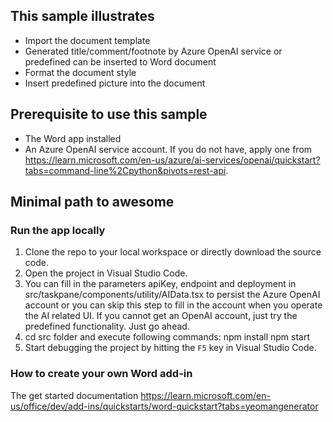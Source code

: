 ## This sample illustrates
- Import the document template
- Generated title/comment/footnote by Azure OpenAI service or predefined can be inserted to Word document
- Format the document style
- Insert predefined picture into the document


## Prerequisite to use this sample
- The Word app installed
- An Azure OpenAI service account. If you do not have, apply one from https://learn.microsoft.com/en-us/azure/ai-services/openai/quickstart?tabs=command-line%2Cpython&pivots=rest-api.


## Minimal path to awesome
### Run the app locally
1. Clone the repo to your local workspace or directly download the source code.
1. Open the project in Visual Studio Code.
1. You can fill in the parameters apiKey, endpoint and deployment in src/taskpane/components/utility/AIData.tsx to persist the Azure OpenAI account or you can skip this step to fill in the account when you operate the AI related UI.
If you cannot get an OpenAI account, just try the predefined functionality. Just go ahead.
1. cd src folder and execute following commands:
   npm install
   npm start
1. Start debugging the project by hitting the `F5` key in Visual Studio Code.


### How to create your own Word add-in
The get started documentation https://learn.microsoft.com/en-us/office/dev/add-ins/quickstarts/word-quickstart?tabs=yeomangenerator